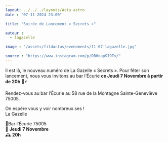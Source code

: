 ```yaml
---
layout: ../../../layouts/Actu.astro
date : "07-11-2024 23:00"

title: "Soirée de Lancement « Secrets »"

auteur :
  - lagazelle

image : "/assets/fildactus/evenements/11-07-lagazelle.jpg"

source : "https://www.instagram.com/p/DB6oapSI9Tv/"
---
```


Il est là, le nouveau numéro de La Gazelle « Secrets ». Pour fêter son lancement, nous vous invitons au bar l’Écurie __ce Jeudi 7 Novembre à partir de 20h__ 🔏⚡️

Rendez-vous au bar l’Écurie au 58 rue de la Montagne Sainte-Geneviève 75005.

On espère vous y voir nombreux.ses !  
La Gazelle

📍Bar l’Écurie 75005  
📆 __Jeudi 7 Novembre__  
🕰️ __20h__